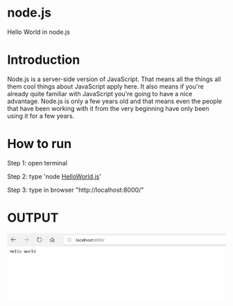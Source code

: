 # node.js
Hello World in node.js

# Introduction
Node.js is a server-side version of JavaScript. That means all the things all them cool things about JavaScript apply here. It also means if you're already quite familiar with JavaScript you're going to have a nice advantage. Node.js is only a few years old and that means even the people that have been working with it from the very beginning have only been using it for a few years.

# How to run 
Step 1: open terminal 

Step 2: type 'node [HelloWorld.js](https://github.com/mohsen94/node.js/blob/master/HelloWorld.js)'

Step 3: type in browser "http://localhost:8000/"

# OUTPUT
![GitHub Logo](/output.png)
